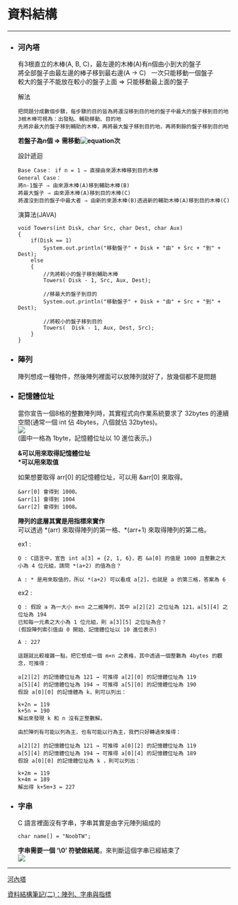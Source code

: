 # 資料結構
*****

+ ### 河內塔  
	有3根直立的木棒(A, B, C)，最左邊的木棒(A)有n個由小到大的盤子  
	將全部盤子由最左邊的棒子移到最右邊(A → C)  
  	一次只能移動一個盤子  
  	較大的盤子不能放在較小的盤子上面 ⇒ 只能移動最上面的盤子  
	
	解法  
	```
	把問題分成數個步驟，每步驟的目的皆為將還沒移到目的地的盤子中最大的盤子移到目的地
	3根木棒可視為：出發點、輔助移動、目的地
	先將非最大的盤子移到輔助的木棒，再將最大盤子移到目的地，再將剩餘的盤子移到目的地
	```
  	
	**若盤子為n個 ⇒ 需移動![equation](http://latex.codecogs.com/gif.latex?2^{n}-1)次**  
	
	設計遞迴
	```
  	Base Case： if n = 1 ⇒ 直接由來源木棒移到目的木棒
  	General Case：
  	將n-1盤子 ⇒ 由來源木棒(A)移到輔助木棒(B)
  	將最大盤子 ⇒ 由來源木棒(A)移到目的木棒(C)
  	將還沒到目的盤子中最大者 ⇒ 由新的來源木棒(B)透過新的輔助木棒(A)移到目的木棒(C)	
  	```
  	演算法(JAVA)  
	```
  	void Towers(int Disk, char Src, char Dest, char Aux)
  	{
		if(Disk == 1)
			System.out.println("移動盤子" + Disk + "由" + Src + "到" + Dest);
		else
		{
			//先將較小的盤子移到輔助木棒
			Towers( Disk - 1, Src, Aux, Dest);

			//移最大的盤子到目的
			System.out.println("移動盤子" + Disk + "由" + Src + "到" + Dest);

			//將較小的盤子移到目的
			Towers(  Disk - 1, Aux, Dest, Src);
		}
  	}
	```
	
+ ### 陣列  
	陣列想成一種物件，然後陣列裡面可以放陣列就好了，放幾個都不是問題  
	
+ ### 記憶體位址  
	當你宣告一個8格的整數陣列時，其實程式向作業系統要求了 32bytes 的連續空間(通常一個 int 佔 4bytes，八個就佔 32bytes)。  
	![](https://img.noob.tw//2016/11/array1.png)  
	(圖中一格為 1byte，記憶體位址以 10 進位表示。)  
	
	**&可以用來取得記憶體位址  
	\*可以用來取值**  
	
	如果想要取得 arr[0] 的記憶體位址，可以用 &arr[0] 來取得。  
	```
	&arr[0] 會得到 1000。  
	&arr[1] 會得到 1004
	&arr[2] 會得到 1008。  
	```
	**陣列的底層其實是用指標來實作**  
	可以透過 \*(arr) 來取得陣列的第一格、*(arr+1) 來取得陣列的第二格。  
	
	ex1 :   
	```
	Q : C語言中，宣告 int a[3] = {2, 1, 6}，若 &a[0] 的值是 1000 且整數之大小為 4 位元組，請問 *(a+2) 的值為合？
	
	A : * 是用來取值的，所以 *(a+2) 可以看成 a[2]，也就是 a 的第三格，答案為 6
	```
	
	ex2 :  
	```
	Q : 假設 a 為一大小 m×n 之二維陣列，其中 a[2][2] 之位址為 121，a[5][4] 之位址為 194
	已知每一元素之大小為 1 位元組，則 a[3][5] 之位址為合？
	(假設陣列索引值由 0 開始、記憶體位址以 10 進位表示)
	
	A : 227
	
	這題就比較複雜一點，把它想成一個 m×n 之表格，其中透過一個整數為 4bytes 的觀念，可推得：

	a[2][2] 的記憶體位址為 121 → 可推得 a[2][0] 的記憶體位址為 119
	a[5][4] 的記憶體位址為 194 → 可推得 a[5][0] 的記憶體位址為 190
	假設 a[0][0] 的記憶體為 k，則可以列出：

	k+2n = 119
	k+5n = 190
	解出來發現 k 和 n 沒有正整數解。

	由於陣列有可能以列為主，也有可能以行為主，我們只好轉過來推得：

	a[2][2] 的記憶體位址為 121 → 可推得 a[0][2] 的記憶體位址為 119
	a[5][4] 的記憶體位址為 194 → 可推得 a[0][4] 的記憶體位址為 189
	假設 a[0][0] 的記憶體位址為 k ，則可以列出：

	k+2m = 119
	k+4m = 189
	解出得 k+5m+3 = 227
	```
+ ### 字串  
	C 語言裡面沒有字串，字串其實是由字元陣列組成的
	```
	char name[] = "NoobTW";
	```
	**字串需要一個 ‘\0’ 符號做結尾**，來判斷這個字串已經結束了  
	![](https://img.noob.tw//2016/11/array2.png)  
	
*****
[河內塔](http://notepad.yehyeh.net/Content/DS/CH02/4.php)  

[資料結構筆記(二)：陣列、字串與指標](https://noob.tw/data-structure-array)	
